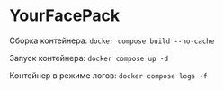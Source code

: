 # YourFacePack

Сборка контейнера:
`docker compose build --no-cache`

Запуск контейнера:
`docker compose up -d`

Контейнер в режиме логов:
`docker compose logs -f`
